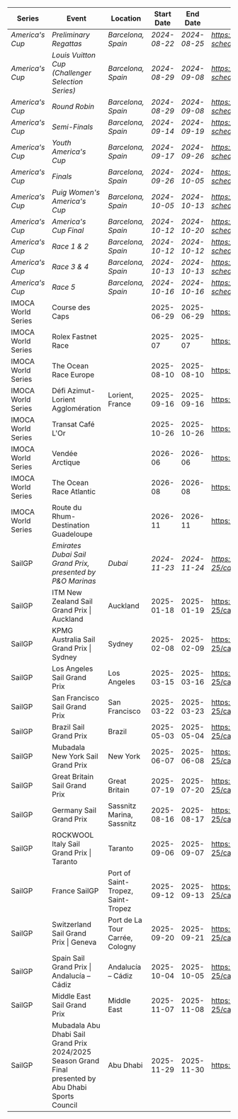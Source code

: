 | Series | Event | Location | Start Date | End Date | URL |
|---|---|---|---|---|---|
| *America's Cup* | *Preliminary Regattas* | *Barcelona, Spain* | *2024-08-22* | *2024-08-25* | *https://www.americascup.com/en/ac37-schedule* |
| *America's Cup* | *Louis Vuitton Cup (Challenger Selection Series)* | *Barcelona, Spain* | *2024-08-29* | *2024-09-08* | *https://www.americascup.com/en/ac37-schedule* |
| *America's Cup* | *Round Robin* | *Barcelona, Spain* | *2024-08-29* | *2024-09-08* | *https://www.americascup.com/en/ac37-schedule* |
| *America's Cup* | *Semi-Finals* | *Barcelona, Spain* | *2024-09-14* | *2024-09-19* | *https://www.americascup.com/en/ac37-schedule* |
| *America's Cup* | *Youth America's Cup* | *Barcelona, Spain* | *2024-09-17* | *2024-09-26* | *https://www.americascup.com/en/ac37-schedule* |
| *America's Cup* | *Finals* | *Barcelona, Spain* | *2024-09-26* | *2024-10-05* | *https://www.americascup.com/en/ac37-schedule* |
| *America's Cup* | *Puig Women's America's Cup* | *Barcelona, Spain* | *2024-10-05* | *2024-10-13* | *https://www.americascup.com/en/ac37-schedule* |
| *America's Cup* | *America's Cup Final* | *Barcelona, Spain* | *2024-10-12* | *2024-10-20* | *https://www.americascup.com/en/ac37-schedule* |
| *America's Cup* | *Race 1 & 2* | *Barcelona, Spain* | *2024-10-12* | *2024-10-12* | *https://www.americascup.com/en/ac37-schedule* |
| *America's Cup* | *Race 3 & 4* | *Barcelona, Spain* | *2024-10-13* | *2024-10-13* | *https://www.americascup.com/en/ac37-schedule* |
| *America's Cup* | *Race 5* | *Barcelona, Spain* | *2024-10-16* | *2024-10-16* | *https://www.americascup.com/en/ac37-schedule* |
| IMOCA World Series | Course des Caps |  | 2025-06-29 | 2025-06-29 | https://www.imoca |
| IMOCA World Series | Rolex Fastnet Race |  | 2025-07 | 2025-07 | https://www.imoca |
| IMOCA World Series | The Ocean Race Europe |  | 2025-08-10 | 2025-08-10 | https://www.imoca |
| IMOCA World Series | Défi Azimut-Lorient Agglomération | Lorient, France | 2025-09-16 | 2025-09-16 | https://www.imoca |
| IMOCA World Series | Transat Café L'Or |  | 2025-10-26 | 2025-10-26 | https://www.imoca |
| IMOCA World Series | Vendée Arctique |  | 2026-06 | 2026-06 | https://www.imoca |
| IMOCA World Series | The Ocean Race Atlantic |  | 2026-08 | 2026-08 | https://www.imoca |
| IMOCA World Series | Route du Rhum-Destination Guadeloupe |  | 2026-11 | 2026-11 | https://www.imoca |
| SailGP | *Emirates Dubai Sail Grand Prix, presented by P&O Marinas* | *Dubai* | *2024-11-23* | *2024-11-24* | *https://sailgp.com/general/24-25/calendar* |
| SailGP | ITM New Zealand Sail Grand Prix &#124; Auckland | Auckland | 2025-01-18 | 2025-01-19 | https://sailgp.com/general/24-25/calendar |
| SailGP | KPMG Australia Sail Grand Prix &#124; Sydney | Sydney | 2025-02-08 | 2025-02-09 | https://sailgp.com/general/24-25/calendar |
| SailGP | Los Angeles Sail Grand Prix | Los Angeles | 2025-03-15 | 2025-03-16 | https://sailgp.com/general/24-25/calendar |
| SailGP | San Francisco Sail Grand Prix | San Francisco | 2025-03-22 | 2025-03-23 | https://sailgp.com/general/24-25/calendar |
| SailGP | Brazil Sail Grand Prix | Brazil | 2025-05-03 | 2025-05-04 | https://sailgp.com/general/24-25/calendar |
| SailGP | Mubadala New York Sail Grand Prix | New York | 2025-06-07 | 2025-06-08 | https://sailgp.com/general/24-25/calendar |
| SailGP | Great Britain Sail Grand Prix | Great Britain | 2025-07-19 | 2025-07-20 | https://sailgp.com/general/24-25/calendar |
| SailGP | Germany Sail Grand Prix | Sassnitz Marina, Sassnitz | 2025-08-16 | 2025-08-17 | https://sailgp.com/general/24-25/calendar |
| SailGP | ROCKWOOL Italy Sail Grand Prix &#124; Taranto | Taranto | 2025-09-06 | 2025-09-07 | https://sailgp.com/general/24-25/calendar |
| SailGP | France SailGP | Port of Saint-Tropez, Saint-Tropez | 2025-09-12 | 2025-09-13 | https://sailgp.com/general/24-25/calendar |
| SailGP | Switzerland Sail Grand Prix &#124; Geneva | Port de La Tour Carrée, Cologny | 2025-09-20 | 2025-09-21 | https://sailgp.com/general/24-25/calendar |
| SailGP | Spain Sail Grand Prix &#124; Andalucía – Cádiz | Andalucía – Cádiz | 2025-10-04 | 2025-10-05 | https://sailgp.com/general/24-25/calendar |
| SailGP | Middle East Sail Grand Prix | Middle East | 2025-11-07 | 2025-11-08 | https://sailgp.com/general/24-25/calendar |
| SailGP | Mubadala Abu Dhabi Sail Grand Prix 2024/2025 Season Grand Final presented by Abu Dhabi Sports Council | Abu Dhabi | 2025-11-29 | 2025-11-30 | https://sailgp.com/general/24-25/